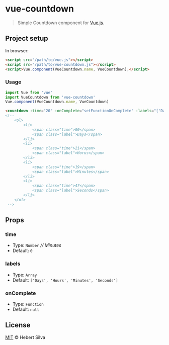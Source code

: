 # vue-countdown

> Simple Countdown component for [Vue.js](https://vuejs.org).

## Project setup

In browser:

```html
<script src="/path/to/vue.js"></script>
<script src="/path/to/vue-countdown.js"></script>
<script>Vue.component(VueCountdown.name, VueCountdown);</script>
```

### Usage

```js
import Vue from 'vue'
import VueCountdown from 'vue-countdown'
Vue.component(VueCountdown.name, VueCountdown)
```

```html
<countdown :time="20" :onComplete="setFunctionOnComplete" :labels="['Days', 'Hours', 'Minutes', 'Seconds']" />
<!-- 
    <ol>
        <li>
            <span class="time">00</span>
            <span class="label">Days</span>
        </li>
        <li>
            <span class="time">21</span>
            <span class="label">Horus</span>
        </li>
        <li>
            <span class="time">19</span>
            <span class="label">Minutes</span>
        </li>
        <li>
            <span class="time">47</span>
            <span class="label">Seconds</span>
        </li>
    </ol>
 -->
```

## Props

### time

- Type: `Number` *// Minutes*
- Default: `0`

### labels
- Type: `Array`
- Default: `['Days', 'Hours', 'Minutes', 'Seconds']`

### onComplete
- Type: `Function`
- Default: `null`

## License

[MIT](https://opensource.org/licenses/MIT) © Hebert Silva